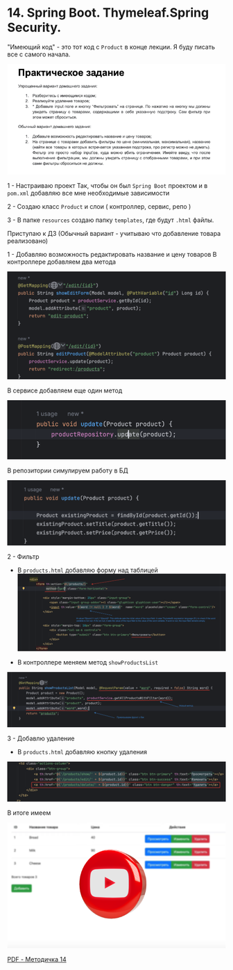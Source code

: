 # 14. Spring Boot. Thymeleaf.Spring Security.

"Имеющий код" - это тот код с `Product` в конце лекции.
Я буду писать все с самого начала. 

![HW-14.png](img/HW-14.png)

1 - Настраиваю проект
Так, чтобы он был `Spring Boot` проектом и в `pom.xml` добавляю все мне 
необходимые зависимости

2 - Создаю класc `Product` и слои ( контроллер, сервис, репо )

3 - В папке `resources` создаю папку `templates`, где будут  `.html` файлы.

Приступаю к ДЗ (Обычный вариант - учитываю что добавление товара реализовано)

1 - Добавляю возможность редактировать название и цену товаров
 В контроллере добавляем два метода 

![controller-edit.png](img%2Fcontroller-edit.png)

 В сервисе добавляем еще один метод

![service-update.png](img%2Fservice-update.png)

 В репозитории симулируем работу в БД 

![repo-update.png](img%2Frepo-update.png)

2 - Фильтр
 
 - В  `products.html` добавляю форму над таблицей
![filtr-products-html.png](img%2Ffiltr-products-html.png)

 - В контроллере меняем метод `showProductsList`

![controller-show-product-list.png](img%2Fcontroller-show-product-list.png)
 
3 - Добавлю удаление

 - В  `products.html` добавляю кнопку удаления

![products-html-delete.png](img%2Fproducts-html-delete.png)

В итоге имеем 

[![hw-14](img/thumb.png)](https://youtu.be/v5WRlbyS_3g "hw-14")

[PDF - Методичка 14](Java-ВТБ-Методичка-14.pdf)